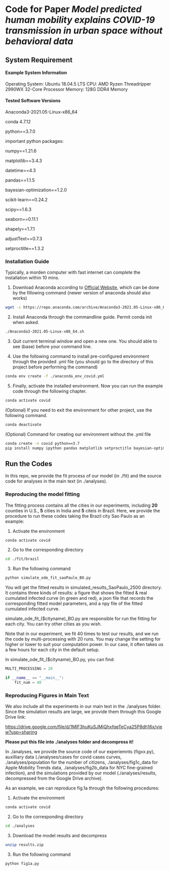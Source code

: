 # Code for Paper *Model predicted human mobility explains COVID-19 transmission in urban space without behavioral data*

## System Requirement

#### Example System Information

Operating System: Ubuntu 18.04.5 LTS
CPU: AMD Ryzen Threadripper 2990WX 32-Core Processor
Memory: 128G DDR4 Memory

#### Tested Software Versions
Anaconda3-2021.05-Linux-x86_64

conda 4.7.12

python==3.7.0

important python packages:

numpy==1.21.6

matplotlib==3.4.3

datetime==4.3

pandas==1.1.5

bayesian-optimization==1.2.0

scikit-learn==0.24.2

scipy==1.6.3

seaborn==0.11.1

shapely==1.7.1

adjustText==0.7.3

setproctitle==1.3.2

### Installation Guide
Typically, a morden computer with fast internet can complete the installation within 10 mins.

1. Download Anaconda according to [Official Website](https://[www.anaconda.com/products/individual-d](https://www.anaconda.com/products/distribution)), which can be done by the fillowing command (newer version of anaconda should also works)
``` bash
wget -c https://repo.anaconda.com/archive/Anaconda3-2021.05-Linux-x86_64.sh
```
2. Install Anaconda through the commandline guide. Permit conda init when asked.
``` bash
./Anaconda3-2021.05-Linux-x86_64.sh
```
3. Quit current terminal window and open a new one. You should able to see (base) before your command line. 

4. Use the following command to install pre-configured environment through the provided .yml file (you should go to the directory of this project before performing the command)
``` bash
conda env create -f ./anaconda_env_covid.yml
```

5. Finally, activate the installed environment. Now you can run the example code through the following chapter.
``` bash
conda activate covid
```

(Optional) If you need to exit the environment for other project, use the following command.

``` bash
conda deactivate 
```

(Optional) Command for creating our environment without the .yml file
``` bash
conda create -n covid python==3.7
pip install numpy ipython pandas matplotlib setproctitle bayesian-optimization datetime pathlib scikit-learn scipy adjustText seaborn shapely scikit-learn scipy seaborn
```

## Run the Codes

In this repo, we provide the fit process of our model (in ./fit) and the source code for analyses in the main text (in ./analyses).

### Reproducing the model fitting

The fitting process contains all the cities in our experiments, including **20** counties in U.S., **5** cities in India and **5** citeis in Brazil. Here, we provide the procedure to run these codes taking the Brazil city Sao Paulo as an example:

1. Activate the environment
``` bash
conda activate covid
```
2. Go to the corresponding directory
``` bash
cd ./fit/brazil
```
3. Run the following command
``` bash
python simulate_ode_fit_saoPaulo_BO.py
```

You will get the fitted results in simulated_results_SaoPaulo_2500 directory. It contains three kinds of results: a figure that shows the fitted & real cumulated infected curve (in green and red), a json file that records the corresponding fitted model parameters, and a npy file of the fitted cumulated infected curve.

simulate_ode_fit\_($cityname)\_BO.py are responsible for run the fitting for each city. You can try other cities as you wish.

Note that in our experiment, we fit 40 times to test our results, and we run the code by multi-processing with 20 runs. You may change the setting for higher or lower to suit your computation power. In our case, it often takes us a few hours for each city in the default setup.

In simulate_ode_fit\_($cityname)\_BO.py, you can find:
``` python
MULTI_PROCESSING = 20
```
``` python
if __name__ == "__main__":
    fit_num = 40
```


### Reproducing Figures in Main Text

We also include all the experiments in our main text in the ./analyses folder. Since the simulation results are large, we provide them through this Google Drive link:

https://drive.google.com/file/d/1MIF3huKuSJMiQhxfqeTeCya25P8dh16x/view?usp=sharing

**Please put this file into ./analyses folder and decompress it!**

In ./analyses, we provide the source code of our experiemnts (figxx.py), auxilliary data (./analyses/cases for covid cases curves, ./analyses/population for the number of citizens, ./analyses/fig1c_data for Apple Mobility Trends data, ./analyses/fig2b_data for NYC fine-grained infection), and the simulations provided by our model (./analyses/results, decompressed from the Google Drive archive).

As an example, we can reproduce fig.1a through the following procedures:


1. Activate the environment
``` bash
conda activate covid
```
2. Go to the corresponding directory
``` bash
cd ./analyses
```
3. Download the model results and decompress
``` bash
unzip results.zip
```
3. Run the following command
``` bash
python fig1a.py
```

